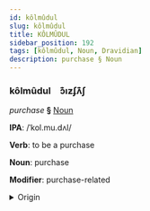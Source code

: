 ```yaml
---
id: kôlmûdul
slug: kôlmûdul
title: KÔLMÛDUL
sidebar_position: 192
tags: [kôlmûdul, Noun, Dravidian]
description: purchase § Noun
---
```


### kôlmûdul&emsp;<span kind="abugida">ɔ͊ıƶʄʌ͊ʃ</span>

*purchase* **§** [Noun](../../tags/Noun)

**IPA**: /ˈkol.mu.dʌl/

**Verb**: to be a purchase

**Noun**: purchase

**Modifier**: purchase-related

<details>
    <summary>Origin</summary>
    Tamil கொள்முதல் koḷmutal /kɔɭmʊd̪ɐl/<br/>
    <em>Dravidian Language Family</em>
</details>